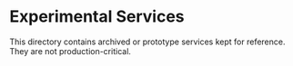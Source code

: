 # Experimental Services

This directory contains archived or prototype services kept for reference. They are not production-critical.
